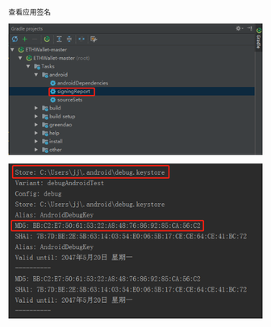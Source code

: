查看应用签名

![](../../assets/Android/android_signing_report.png)

![](../../assets/Android/android_signing_res.png)

